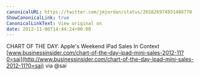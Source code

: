 ```yaml
---
canonicalURL: https://twitter.com/jmjordan/status/265826974931488770
ShowCanonicalLink: true
CanonicalLinkText: View original on
date: 2012-11-06T14:44:24+00:00
---
```

CHART OF THE DAY: Apple's Weekend iPad Sales In Context [www.businessinsider.com/chart-of-the-day-ipad-mini-sales-2012-11?0=sai](http://www.businessinsider.com/chart-of-the-day-ipad-mini-sales-2012-11?0=sai) via @sai